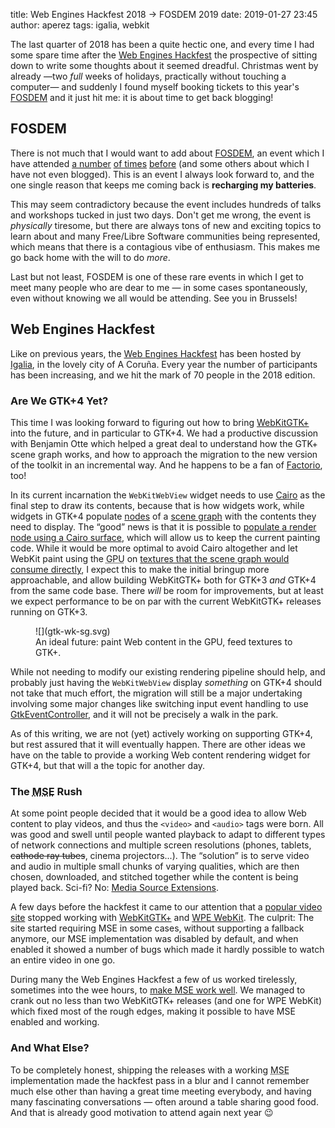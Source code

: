 title: Web Engines Hackfest 2018 → FOSDEM 2019
date: 2019-01-27 23:45
author: aperez
tags: igalia, webkit

The last quarter of 2018 has been a quite hectic one, and every time I had
some spare time after the [Web Engines
Hackfest](https://webengineshackfest.org/2018/) the prospective of sitting
down to write some thoughts about it seemed dreadful. Christmas went by
already &mdash;two *full* weeks of holidays, practically without touching a
computer&mdash; and suddenly I found myself booking tickets to this year's
[FOSDEM](https://fosdem.org/2019/) and it just hit me: it is about time to
get back blogging!


## FOSDEM

There is not much that I would want to add about
[FOSDEM](https://fosdem.org/2019/), an event which I have attended [a
number](/2013/back-from-fosdem-2013-edition.html) [of
times](/2012/fosdem-2012.html) [before](/2011/alive-fosdem.html) (and some
others about which I have not even blogged). This is an event I always look
forward to, and the one single reason that keeps me coming back is
**recharging my batteries**.

This may seem contradictory because the event includes hundreds of talks and
workshops tucked in just two days. Don't get me wrong, the event is
*physically* tiresome, but there are always tons of new and exciting topics to
learn about and many Free/Libre Software communities being represented, which
means that there is a contagious vibe of enthusiasm. This makes me go back
home with the will to do *more*.

Last but not least, FOSDEM is one of these rare events in which I get to meet
many people who are dear to me &mdash; in some cases spontaneously, even
without knowing we all would be attending. See you in Brussels!


## Web Engines Hackfest

Like on previous years, the [Web Engines
Hackfest](https://webengineshackfest.org/2018) has been hosted by
[Igalia](https://igalia.com), in the lovely city of A Coruña. Every year the
number of participants has been increasing, and we hit the mark of 70 people
in the 2018 edition.


### Are We GTK+4 Yet?

This time I was looking forward to figuring out how to bring
[WebKitGTK+](https://webkitgtk.org/) into the future, and in particular to
GTK+4. We had a productive discussion with Benjamin Otte which helped a great
deal to understand how the GTK+ scene graph works, and how to approach the
migration to the new version of the toolkit in an incremental way. And he
happens to be a fan of [Factorio](https://www.factorio.com), too!

In its current incarnation the `WebKitWebView` widget needs to use
[Cairo](https://www.cairographics.org/) as the final step to draw its
contents, because that is how widgets work, while widgets in GTK+4 populate
[nodes](https://developer.gnome.org/gsk4/unstable/GskRenderNode.html) of a
[scene graph](https://en.wikipedia.org/wiki/Scene_graph) with the contents
they need to display. The “good” news is that it is possible to [populate a
render node using a Cairo
surface](https://developer.gnome.org/gtk4/unstable/GtkSnapshot.html#gtk-snapshot-append-cairo),
which will allow us to keep the current painting code. While it would be more
optimal to avoid Cairo altogether and let WebKit paint using the <abbr
title="Graphics Processing Unit">GPU</abbr> on [textures that the scene graph
would consume
directly](https://blog.gtk.org/2018/03/16/textures-and-paintables/), I expect
this to make the initial bringup more approachable, and allow building
WebKitGTK+ both for GTK+3 *and* GTK+4 from the same code base. There *will* be
room for improvements, but at least we expect performance to be on par with
the current WebKitGTK+ releases running on GTK+3.

<figure class="image">
  ![](gtk-wk-sg.svg)
  <figcaption>An ideal future: paint Web content in the GPU, feed textures to GTK+.</figcaption>
</figure>

While not needing to modify our existing rendering pipeline should help, and
probably just having the `WebKitWebView` display *something* on GTK+4 should
not take that much effort, the migration will still be a major undertaking
involving some major changes like switching input event handling to use
[GtkEventController](https://developer.gnome.org/gtk4/stable/GtkEventController.html),
and it will not be precisely a walk in the park.

As of this writing, we are not (yet) actively working on supporting GTK+4, but
rest assured that it will eventually happen. There are other ideas we have on
the table to provide a working Web content rendering widget for GTK+4, but
that will a the topic for another day.


### The <abbr title="Media Source Extensions">MSE</abbr> Rush

At some point people decided that it would be a good idea to allow Web content
to play videos, and thus the `<video>` and `<audio>` tags were born. All was
good and swell until people wanted playback to adapt to different types of
network connections and multiple screen resolutions (phones, tablets,
<del>cathode ray tubes</del>, cinema projectors...). The “solution” is to
serve video and audio in multiple small chunks of varying qualities, which are
then chosen, downloaded, and stitched together while the content is being
played back. Sci-fi? No: [Media Source Extensions](https://developer.mozilla.org/en-US/docs/Web/API/Media_Source_Extensions_API).

A few days before the hackfest it came to our attention that a [popular video
site](https://youtube.com) stopped working with
[WebKitGTK+](https://webkitgtk.org) and [WPE WebKit](https://wpewebkit.org).
The culprit: The site started requiring MSE in some cases, without supporting
a fallback anymore, our MSE implementation was disabled by default, and when
enabled it showed a number of bugs which made it hardly possible to watch an
entire video in one go.

During many the Web Engines Hackfest a few of us worked tirelessly, sometimes
into the wee hours, to [make MSE work well](https://blogs.gnome.org/mcatanzaro/2018/11/02/webkitgtk-2-22-2-and-2-22-3-media-source-extensions-and-youtube/).
We managed to crank out no less than two WebKitGTK+ releases (and one for WPE
WebKit) which fixed most of the rough edges, making it possible to have MSE
enabled and working.


### And What Else?

To be completely honest, shipping the releases with a working <abbr
title="Media Source Extensions">MSE</abbr> implementation made the hackfest
pass in a blur and I cannot remember much else other than having a great time
meeting everybody, and having many fascinating conversations &mdash; often
around a table sharing good food. And that is already good motivation to
attend again next year 😉
